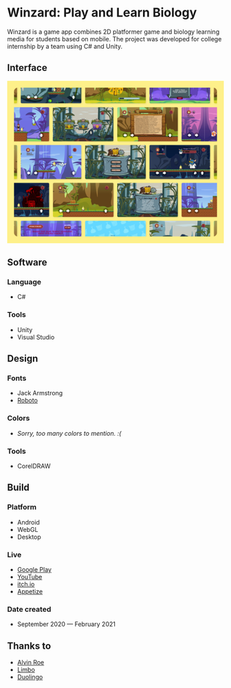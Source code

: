 # Winzard: Play and Learn Biology
Winzard is a game app combines 2D platformer game and biology learning media for students based on mobile. The project was developed for college internship by a team using C# and Unity.

## Interface
![Interface](https://raw.githubusercontent.com/luqmanherifa/luqman-herifa-personal-portfolio-v2/main/public/works/winzard.png)

## Software
### Language
  - C#
  
### Tools
  - Unity
  - Visual Studio

## Design
### Fonts
  - Jack Armstrong
  - [Roboto](https://fonts.google.com/specimen/Roboto)

### Colors
  - *Sorry, too many colors to mention. :(*
  
### Tools
  - CorelDRAW

## Build
### Platform
  - Android
  - WebGL
  - Desktop

### Live
  - [Google Play](https://play.google.com/store/apps/details?id=id.ac.stiki.doleno.winzard)
  - [YouTube](https://youtu.be/T6xnfyHysoE)
  - [itch.io](https://luqmanherifa.itch.io/winzard)
  - [Appetize](https://appetize.io/app/3cy7ufbp7dcwxjdojl4hlmhrpq)

### Date created
  - September 2020 — February 2021

## Thanks to
  - [Alvin Roe](https://www.youtube.com/@AlvinRoe)
  - [Limbo](https://playdead.com/games/limbo)
  - [Duolingo](https://www.duolingo.com)
